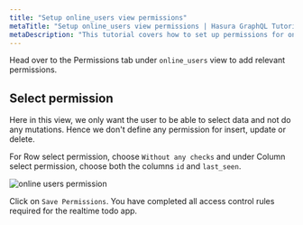 ```yaml
---
title: "Setup online_users view permissions"
metaTitle: "Setup online_users view permissions | Hasura GraphQL Tutorial"
metaDescription: "This tutorial covers how to set up permissions for online_users view for select operation using Hasura console"
---
```



<YoutubeEmbed link="https://www.youtube.com/embed/mmX5JRhT1-c" />

Head over to the Permissions tab under `online_users` view to add relevant permissions. 

## Select permission

Here in this view, we only want the user to be able to select data and not do any mutations. Hence we don't define any permission for insert, update or delete.

For Row select permission, choose `Without any checks` and under Column select permission, choose both the columns `id` and `last_seen`.

![online users permission](https://graphql-engine-cdn.hasura.io/learn-hasura/assets/graphql-hasura/online-users-permission.png)

Click on `Save Permissions`. You have completed all access control rules required for the realtime todo app.

